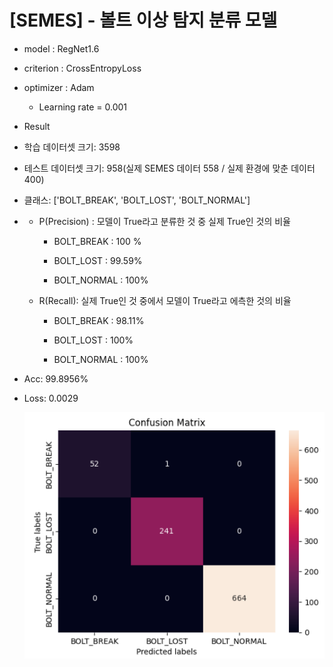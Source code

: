 # [SEMES] - 볼트 이상 탐지 분류 모델

- model : RegNet1.6

- criterion : CrossEntropyLoss

- optimizer : Adam
  
  - Learning rate = 0.001

-  Result
  
  - 학습 데이터셋 크기: 3598
  
  - 테스트 데이터셋 크기: 958(실제 SEMES 데이터 558 / 실제 환경에 맞춘 데이터 400)
  
  - 클래스: ['BOLT_BREAK', 'BOLT_LOST', 'BOLT_NORMAL']
  
  - - P(Precision) : 모델이 True라고 분류한 것 중 실제 True인 것의 비율
      - BOLT_BREAK : 100 %
      
      - BOLT_LOST : 99.59%
      
      - BOLT_NORMAL : 100%
    - R(Recall): 실제 True인 것 중에서 모델이 True라고 에측한 것의 비율
      - BOLT_BREAK : 98.11%
      
      - BOLT_LOST : 100%
      
      - BOLT_NORMAL : 100%
  
  - Acc: 99.8956%
  
  - Loss: 0.0029
    
    ![](README_assets/2023-05-02-14-03-50-image.png)


